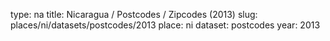 type: na
title: Nicaragua / Postcodes / Zipcodes (2013)
slug: places/ni/datasets/postcodes/2013
place: ni
dataset: postcodes
year: 2013
